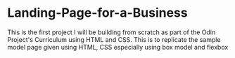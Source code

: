 # Landing-Page-for-a-Business
This is the first project I will be building from scratch as part of the Odin Project's Curriculum using HTML and CSS.
This is to replicate the sample model page given using HTML, CSS especially using box model and flexbox
